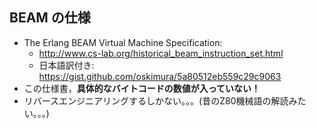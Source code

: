 ##  BEAM の仕様

* The Erlang BEAM Virtual Machine Specification:
  * http://www.cs-lab.org/historical_beam_instruction_set.html
  * 日本語訳付き: https://gist.github.com/oskimura/5a80512eb559c29c9063
* この仕様書，**具体的なバイトコードの数値が入っていない！**
* リバースエンジニアリングするしかない。。。(昔のZ80機械語の解読みたい。。。)